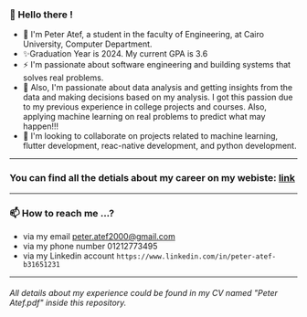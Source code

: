 ### 👋 Hello there !

* 👀 I'm Peter Atef, a student in the faculty of Engineering, at Cairo University, Computer Department.
* ✨Graduation Year is 2024. My current GPA is 3.6
* ⚡ I'm passionate about software engineering and building systems that solves real problems.
* 💎 Also, I'm passionate about data analysis and getting insights from the data and making decisions based on my analysis. I got this passion due to my previous experience in college projects and courses. Also, applying machine learning on real problems to predict what may happen!!!
* 💞️ I'm looking to collaborate on projects related to machine learning, flutter development, reac-native development, and python development.

---

### You can find all the detials about my career on my webiste: [link](https://engpeteratef.github.io/ "go to my website")

---



### 📫 How to reach me ...?

* via my email peter.atef2000@gmail.com
* via my phone number 01212773495
* via my Linkedin account `https://www.linkedin.com/in/peter-atef-b31651231`

---

###### All details about my experience could be found in my CV named "Peter Atef.pdf" inside this repository.
